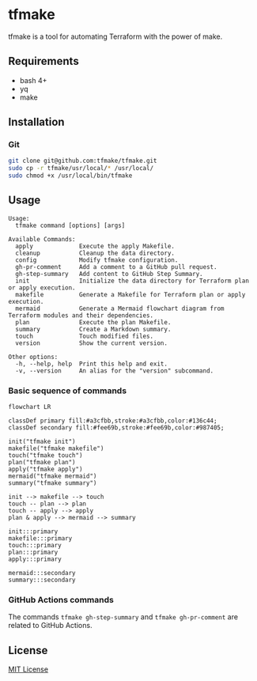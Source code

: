 # tfmake

tfmake is a tool for automating Terraform with the power of make.

## Requirements
- bash 4+
- yq
- make

## Installation

### Git

```bash
git clone git@github.com:tfmake/tfmake.git
sudo cp -r tfmake/usr/local/* /usr/local/
sudo chmod +x /usr/local/bin/tfmake
```

## Usage

```
Usage:
  tfmake command [options] [args]

Available Commands:
  apply             Execute the apply Makefile.
  cleanup           Cleanup the data directory.
  config            Modify tfmake configuration.
  gh-pr-comment     Add a comment to a GitHub pull request.
  gh-step-summary   Add content to GitHub Step Summary.
  init              Initialize the data directory for Terraform plan or apply execution.
  makefile          Generate a Makefile for Terraform plan or apply execution.
  mermaid           Generate a Mermaid flowchart diagram from Terraform modules and their dependencies.
  plan              Execute the plan Makefile.
  summary           Create a Markdown summary.
  touch             Touch modified files.
  version           Show the current version.

Other options:
  -h, --help, help  Print this help and exit.
  -v, --version     An alias for the "version" subcommand.
```

### Basic sequence of commands

```mermaid
flowchart LR

classDef primary fill:#a3cfbb,stroke:#a3cfbb,color:#136c44;
classDef secondary fill:#fee69b,stroke:#fee69b,color:#987405;

init("tfmake init")
makefile("tfmake makefile")
touch("tfmake touch")
plan("tfmake plan")
apply("tfmake apply")
mermaid("tfmake mermaid")
summary("tfmake summary")

init --> makefile --> touch
touch -- plan --> plan
touch -- apply --> apply
plan & apply --> mermaid --> summary

init:::primary
makefile:::primary
touch:::primary
plan:::primary
apply:::primary

mermaid:::secondary
summary:::secondary
```

### GitHub Actions commands

The commands `tfmake gh-step-summary` and `tfmake gh-pr-comment` are related to GitHub Actions.
## License

[MIT License](https://github.com/tfmake/tfmake/blob/main/LICENSE)
